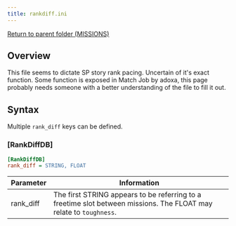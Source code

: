 ```yaml
---
title: rankdiff.ini
---
```


[Return to parent folder (MISSIONS)](../Missions/index.md)

## Overview

This file seems to dictate SP story rank pacing. Uncertain of it's exact function. Some function is exposed in Match Job by adoxa, this page probably needs someone with a better understanding of the file to fill it out.

## Syntax

Multiple `rank_diff` keys can be defined.

### [RankDiffDB]

```ini
[RankDiffDB]
rank_diff = STRING, FLOAT
```

| Parameter | Information                                                                                                        |
| --------- | ------------------------------------------------------------------------------------------------------------------ |
| rank_diff | The first STRING appears to be referring to a freetime slot between missions. The FLOAT may relate to `toughness`. |
